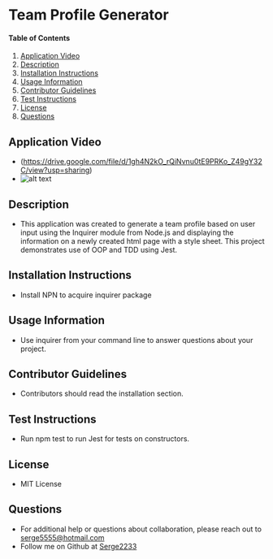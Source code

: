 # Team Profile Generator
    
#### Table of Contents
1. [Application Video](#application-video)
2. [Description](#description)
3. [Installation Instructions](#installation-instructions)
4. [Usage Information](#usage-information)
5. [Contributor Guidelines](#contributor-guidelines)
6. [Test Instructions](#test-instructions)
7. [License](#license)
8. [Questions](#questions)
## Application Video
* (https://drive.google.com/file/d/1gh4N2kO_rQiNvnu0tE9PRKo_Z49gY32C/view?usp=sharing)
* ![alt text](https://i.imgur.com/8IwwCxh.png)
## Description
* This application was created to generate a team profile based on user input using the Inquirer module from Node.js and displaying the information on a newly created html page    with a style sheet. This project demonstrates use of OOP and TDD using Jest.
## Installation Instructions
* Install NPN to acquire inquirer package
## Usage Information
* Use inquirer from your command line to answer questions about your project.
## Contributor Guidelines
* Contributors should read the installation section.
## Test Instructions
* Run npm test to run Jest for tests on constructors.
## License
* MIT License 
## Questions
* For additional help or questions about collaboration, please reach out to serge5555@hotmail.com
* Follow me on Github at [Serge2233](http://github.com/Serge2233)
